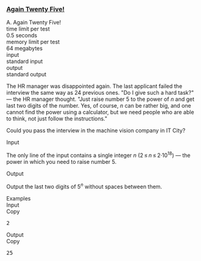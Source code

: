 <h3><a href="https://codeforces.com/contest/630/problem/A" target="_blank" rel="noopener noreferrer">Again Twenty Five!</a></h3>
<div class="header"><div class="title">A. Again Twenty Five!</div><div class="time-limit"><div class="property-title">time limit per test</div>0.5 seconds</div><div class="memory-limit"><div class="property-title">memory limit per test</div>64 megabytes</div><div class="input-file input-standard"><div class="property-title">input</div>standard input</div><div class="output-file output-standard"><div class="property-title">output</div>standard output</div></div><div><p>The HR manager was disappointed again. The last applicant failed the interview the same way as 24 previous ones. "Do I give such a hard task?" — the HR manager thought. "Just raise number <span class="tex-span">5</span> to the power of <span class="tex-span"><i>n</i></span> and get last two digits of the number. Yes, of course, <span class="tex-span"><i>n</i></span> can be rather big, and one cannot find the power using a calculator, but we need people who are able to think, not just follow the instructions."</p><p>Could you pass the interview in the machine vision company in IT City?</p></div><div class="input-specification"><div class="section-title">Input</div><p>The only line of the input contains a single integer <span class="tex-span"><i>n</i></span> (<span class="tex-span">2 ≤ <i>n</i> ≤ 2·10<sup class="upper-index">18</sup></span>) — the power in which you need to raise number <span class="tex-span">5</span>.</p></div><div class="output-specification"><div class="section-title">Output</div><p>Output the last two digits of <span class="tex-span">5<sup class="upper-index"><i>n</i></sup></span> without spaces between them.</p></div><div class="sample-tests"><div class="section-title">Examples</div><div class="sample-test"><div class="input"><div class="title">Input<div title="Copy" data-clipboard-target="#id003608818155024158" id="id002683944683564723" class="input-output-copier">Copy</div></div><pre id="id003608818155024158">2<br></pre></div><div class="output"><div class="title">Output<div title="Copy" data-clipboard-target="#id007830700653738918" id="id00030425613301354626" class="input-output-copier">Copy</div></div><pre id="id007830700653738918">25</pre></div></div></div>
